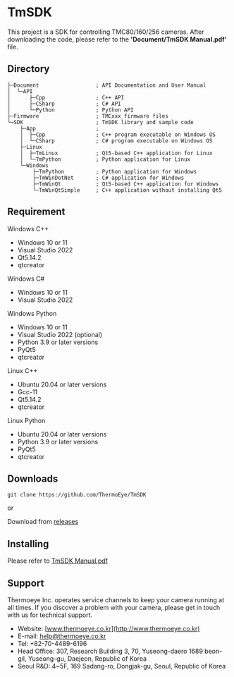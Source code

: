 # TmSDK

This project is a SDK for controlling TMC80/160/256 cameras.
After downloading the code, please refer to the **'Document/TmSDK Manual.pdf'** file.

## Directory
```
├─Document                  ; API Documentation and User Manual
│  └─API
│      ├─Cpp                ; C++ API
│      ├─CSharp             ; C# API
│      └─Python             ; Python API
├─Firmware                  ; TMCxxx firmware files
└─SDK                       ; TmSDK library and sample code
    ├─App                   ; 
	│  ├─Cpp                ; C++ program executable on Windows OS
	│  └─CSharp             ; C# program executable on Windows OS
    ├─Linux
    │  ├─TmLinux            ; Qt5-based C++ application for Linux
    │  └─TmPython           ; Python application for Linux
    └─Windows
        ├─TmPython          ; Python application for Windows
		├─TmWinDotNet       ; C# application for Windows
        ├─TmWinQt           ; Qt5-based C++ application for Windows
        └─TmWinQtSimple     ; C++ application without installing Qt5
```
## Requirement

Windows C++
- Windows 10 or 11
- Visual Studio 2022
- Qt5.14.2
- qtcreator

Windows C#
- Windows 10 or 11
- Visual Studio 2022

Windows Python
- Windows 10 or 11
- Visual Studio 2022 (optional)
- Python 3.9 or later versions
- PyQt5
- qtcreator

Linux C++
- Ubuntu 20.04 or later versions 
- Gcc-11
- Qt5.14.2
- qtcreator

Linux Python
- Ubuntu 20.04 or later versions
- Python 3.9 or later versions
- PyQt5
- qtcreator

## Downloads

```
git clone https://github.com/ThermoEye/TmSDK
```
or

Download from [releases](https://github.com/ThermoEye/TmSDK/releases)

## Installing

Please refer to [TmSDK Manual.pdf](https://github.com/ThermoEye/TmSDK/blob/main/Document/TmSDK%20Manual.pdf)

## Support

Thermoeye Inc. operates service channels to keep your camera running at all times. 
If you discover a problem with your camera, please get in touch with us for technical support.

- Website: [www.thermoeye.co.kr](http://www.thermoeye.co.kr)
- E-mail: help@thermoeye.co.kr
- Tel: +82-70-4489-6196
- Head Office: 307, Research Building 3, 70, Yuseong-daero 1689 beon-gil, Yuseong-gu, Daejeon, Republic of Korea
- Seoul R&D: 4~5F, 169 Sadang-ro, Dongjak-gu, Seoul, Republic of Korea
